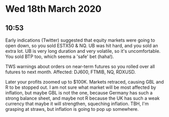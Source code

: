 # Wed 18th March 2020

## 10:53

Early indications (Twitter) suggested that equity markets were going to open down, so you sold ESTX50 & NQ. UB was hit hard, and you sold an extra lot. UB is very long duration and very volatile, so it's uncomfortable. You sold BTP too, which seems a 'safe' bet (haha!).

TWS warnings about orders on near-term futures so you rolled over all futures to next month. Affected: DJ600, FTMIB, NQ, RDXUSD.

Later your profits zoomed up to $100K. Markets retraced, causing GBL and R to be stopped out. I am not sure what market will be most affected by inflation, but maybe GBL is not the one, because Germany has such a strong balance sheet, and maybe not R because the UK has such a weak currency that maybe it will strengthen, squeching inflation. TBH, I'm grasping at straws, but inflation is going to pop up somewhere. 



